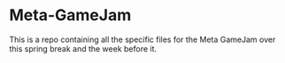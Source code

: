 # Meta-GameJam
This is a repo containing all the specific files for the Meta GameJam over this spring break and the week before it.
